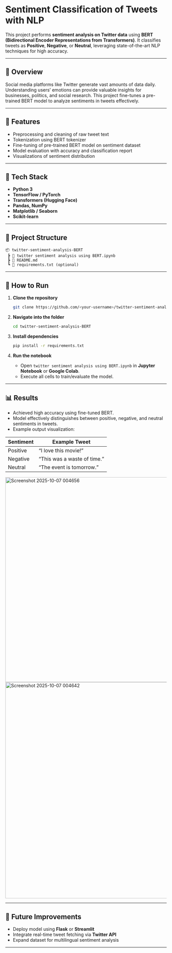 # Sentiment Classification of Tweets with NLP

This project performs **sentiment analysis on Twitter data** using **BERT (Bidirectional Encoder Representations from Transformers)**. It classifies tweets as **Positive**, **Negative**, or **Neutral**, leveraging state-of-the-art NLP techniques for high accuracy.

---

## 📘 Overview

Social media platforms like Twitter generate vast amounts of data daily. Understanding users’ emotions can provide valuable insights for businesses, politics, and social research.
This project fine-tunes a pre-trained BERT model to analyze sentiments in tweets effectively.

---

## 🚀 Features

* Preprocessing and cleaning of raw tweet text
* Tokenization using BERT tokenizer
* Fine-tuning of pre-trained BERT model on sentiment dataset
* Model evaluation with accuracy and classification report
* Visualizations of sentiment distribution

---

## 🧠 Tech Stack

* **Python 3**
* **TensorFlow / PyTorch**
* **Transformers (Hugging Face)**
* **Pandas, NumPy**
* **Matplotlib / Seaborn**
* **Scikit-learn**

---

## 📁 Project Structure

```
📦 twitter-sentiment-analysis-BERT
 ┣ 📜 twitter sentiment analysis using BERT.ipynb
 ┣ 📜 README.md
 ┗ 📜 requirements.txt (optional)
```

---

## 🧩 How to Run

1. **Clone the repository**

   ```bash
   git clone https://github.com/<your-username>/twitter-sentiment-analysis-BERT.git
   ```
2. **Navigate into the folder**

   ```bash
   cd twitter-sentiment-analysis-BERT
   ```
3. **Install dependencies**

   ```bash
   pip install -r requirements.txt
   ```
4. **Run the notebook**

   * Open `twitter sentiment analysis using BERT.ipynb` in **Jupyter Notebook** or **Google Colab**.
   * Execute all cells to train/evaluate the model.

---

## 📊 Results

* Achieved high accuracy using fine-tuned BERT.
* Model effectively distinguishes between positive, negative, and neutral sentiments in tweets.
* Example output visualization:

| Sentiment | Example Tweet               |
| --------- | --------------------------- |
| Positive  | “I love this movie!”        |
| Negative  | “This was a waste of time.” |
| Neutral   | “The event is tomorrow.”    |

<img width="1210" height="638" alt="Screenshot 2025-10-07 004656" src="https://github.com/user-attachments/assets/5bd9953f-abd9-4a90-810f-8c79c6117edf" />

<img width="1283" height="673" alt="Screenshot 2025-10-07 004642" src="https://github.com/user-attachments/assets/cf7ce6b0-13e6-4afc-8358-be2aa3a16ca7" />

---

## 🧾 Future Improvements

* Deploy model using **Flask** or **Streamlit**
* Integrate real-time tweet fetching via **Twitter API**
* Expand dataset for multilingual sentiment analysis

---


